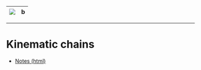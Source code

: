 
|   ![](https://upload.wikimedia.org/wikipedia/commons/a/a0/ATHLETE_robot_climbing_a_hill.jpg)   |    b  |
| ---- | ---- |


---

# Kinematic chains

- [Notes (html)](https://htmlpreview.github.io/?https://github.com/eraldoribeiro/3D_transformations/blob/main/transformations3D.html)



